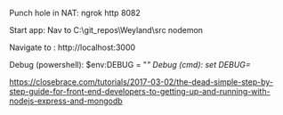 Punch hole in NAT:
  ngrok http 8082

Start app:
  Nav to C:\git_repos\Weyland\src
  nodemon

Navigate to : http://localhost:3000

Debug (powershell):
  $env:DEBUG = "*"
Debug (cmd):
  set DEBUG=*




https://closebrace.com/tutorials/2017-03-02/the-dead-simple-step-by-step-guide-for-front-end-developers-to-getting-up-and-running-with-nodejs-express-and-mongodb
